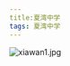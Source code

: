 ```yaml
---
title:夏湾中学
tags: 夏湾中学
---
```


![xiawan1.jpg](http://ppd8ewq3a.bkt.clouddn.com/xiawan1.jpg)

